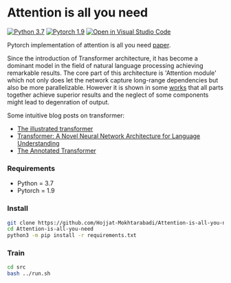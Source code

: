 # Attention is all you need
[![Python 3.7](https://img.shields.io/badge/python-3.7-blue.svg)](https://www.python.org/downloads/release/python-370/)
[![Pytorch 1.9](https://img.shields.io/badge/pytorch-1.9-orange.svg)](https://pytorch.org/)
[![Open in Visual Studio Code](https://open.vscode.dev/badges/open-in-vscode.svg)](https://open.vscode.dev/Hojjat-Mokhtarabadi/Attention-is-all-you-need)

Pytorch implementation of attention is all you need [paper](https://arxiv.org/abs/1706.03762).

Since the introduction of Transformer architecture, it has become a dominant model in the field of natural language processing achieving remarkable results. The core part of this architecture is 'Attention module' which not only does let the network capture long-range dependencies but also be more parallelizable. However it is shown in some [works](https://arxiv.org/abs/2103.03404) that all parts together achieve superior results and the neglect of some components might lead to degenration of output.

Some intuitive blog posts on transformer:
- [The illustrated transformer](http://jalammar.github.io/illustrated-transformer/)
- [Transformer: A Novel Neural Network Architecture for Language Understanding](https://ai.googleblog.com/2017/08/transformer-novel-neural-network.html)
- [The Annotated Transformer](https://nlp.seas.harvard.edu/2018/04/03/attention.html)

### Requirements
- Python = 3.7
- Pytorch = 1.9

### Install
```bash
git clone https://github.com/Hojjat-Mokhtarabadi/Attention-is-all-you-need.git
cd Attention-is-all-you-need
python3 -m pip install -r requirements.txt
```

### Train
```bash
cd src
bash ../run.sh
```

